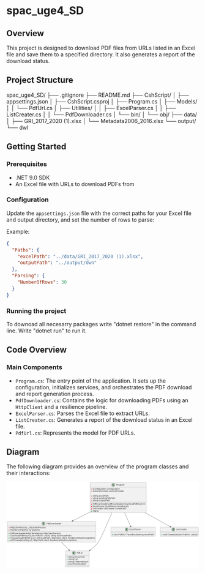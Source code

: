 # spac_uge4_SD

## Overview

This project is designed to download PDF files from URLs listed in an Excel file and save them to a specified directory. It also generates a report of the download status.

## Project Structure

spac_uge4_SD/
├── .gitignore
├── README.md
├── CshScript/
│   ├── appsettings.json
│   ├── CshScript.csproj
│   ├── Program.cs
│   ├── Models/
│   │   └── PdfUrl.cs
│   ├── Utilities/
│   │   ├── ExcelParser.cs
│   │   ├── ListCreater.cs
│   │   └── PdfDownloader.cs
│   └── bin/
│   └── obj/
├── data/
│   ├── GRI_2017_2020 (1).xlsx
│   └── Metadata2006_2016.xlsx
└── output/
    └── dwl

## Getting Started

### Prerequisites

- .NET 9.0 SDK
- An Excel file with URLs to download PDFs from

### Configuration

Update the `appsettings.json` file with the correct paths for your Excel file and output directory, and set the number of rows to parse:

Example:

```json
{
  "Paths": {
    "excelPath": "../data/GRI_2017_2020 (1).xlsx",
    "outputPath": "../output/dwn"
  },
  "Parsing": {
    "NumberOfRows": 30
  }
}
```

### Running the project

To downoad all necesarry packages write "dotnet restore" in the command line. Write "dotnet run" to run it.

## Code Overview

### Main Components

* `Program.cs`: The entry point of the application. It sets up the configuration, initializes services, and orchestrates the PDF download and report generation process.
* `PdfDownloader.cs`: Contains the logic for downloading PDFs using an `HttpClient` and a resilience pipeline.
* `ExcelParser.cs`: Parses the Excel file to extract URLs.
* `ListCreater.cs`: Generates a report of the download status in an Excel file.
* `PdfUrl.cs`: Represents the model for PDF URLs.

## Diagram

The following diagram provides an overview of the program classes and their interactions:

![Uml class diagram](Diagram.png)
